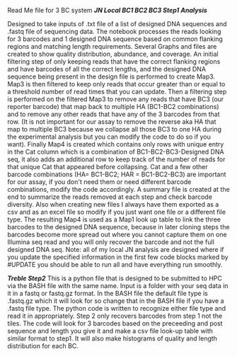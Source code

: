 Read Me file for 3 BC system
***JN Local BC1 BC2 BC3 Step1 Analysis*** 

Designed to take inputs of .txt file of a list of designed DNA sequences and .fastq file of sequencing data. The notebook processes the reads looking for 3 barcodes and 1 designed DNA sequence based on common flanking regions and matching length requirements. Several Graphs and files are created to show quality distribution, abundance, and coverage. An initial filtering step of only keeping reads that have the correct flanking regions and have barcodes of all the correct lengths, and the designed DNA sequence being present in the design file is performed to create Map3. Map3 is then filtered to keep only reads that occur greater than or equal to a threshold number of read times that you can update. Then a filtering step is performed on the filtered Map3 to remove any reads that have BC3 (our reporter barcode) that map back to multiple HA (BC1-BC2 combinations) and to remove any other reads that have any of the 3 barcodes from that row. (It is not important for our assay to remove the reverse aka HA that map to multiple BC3 because we collapse all those BC3 to one HA during the experimental analysis but you can modify the code to do so if you want). Finally Map4 is created which contains only rows with unique entry in the Cat column which is a combination of BC1-BC2-BC3-Designed DNA seq, it also adds an additional row to keep track of the number of reads for that unique Cat that appeared before collapsing. Cat and a few other barcode combinations (HA= BC1-BC2; HAR = BC1-BC2-BC3) are important for our assay, if you don't need them or need different barcode combinations, modify the code accordingly. A summary file is created at the end to summarize the reads removed at each step and check barcode diversity. Also when creating new files I always have them exported as a csv and as an excel file so modify if you just want one file or a different file type.
The resulting Map4 is used as a Map1 look up table to link the three barcodes to the designed DNA sequence, because in later cloning steps the barcodes become more spread out where you cannot capture them on one Illumina seq read and you will only recover the barcode and not the full designed DNA seq.
Note: all of my local JN analysis are designed where if you update the specified information in the first few code blocks marked by #UPDATE you should be able to run all and have everything run smoothly.


***Treble Step2*** 
This is a python file that is designed to be submitted to HPC via the BASH file with the same name. Input is a folder with your seq data in it in a fastq or fastq.gz format. In the BASH file the default file type is .fastq.gz which it will look for so change that in the BASH file if you have a .fastq file type. The python code is written to recognize either file type and read it in appropriately. Step 2 only recovers barcodes from step 1 not the tiles. The code will look for 3 barcodes based on the preceeding and post sequence and length you give it and make a csv file look-up table with similar format to step1. It will also make histograms of quality and length distribution for each BC.
